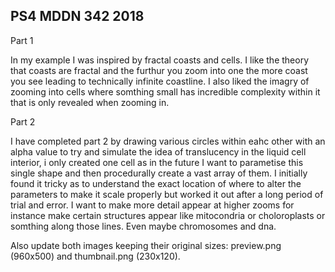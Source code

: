 ## PS4 MDDN 342 2018

Part 1

In my example I was inspired by fractal coasts and cells. I like the theory that coasts are fractal and the furthur you zoom into one the more coast you see leading to technically infinite coastline. I also liked the imagry of zooming into cells where somthing small has incredible complexity within it that is only revealed when zooming in.

Part 2

I have completed part 2 by drawing various circles within eahc other with an alpha value to try and simulate the idea of translucency in the liquid cell interior, i only created one cell as in the future I want to parametise this single shape and then procedurally create a vast array of them.
I initially found it tricky as to understand the exact location of where to alter the parameters to make it scale properly but worked it out after a long period of trial and error.
I want to make more detail appear at higher zooms for instance make certain structures appear like mitocondria or choloroplasts or somthing along those lines. Even maybe chromosomes and dna.

Also update both images keeping their original sizes:
preview.png (960x500) and thumbnail.png (230x120).
